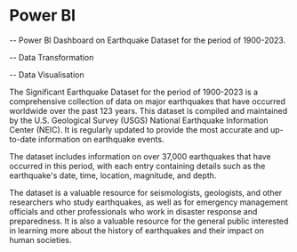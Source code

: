# Power BI


 -- Power BI Dashboard on Earthquake Dataset for the period of 1900-2023.
 
 -- Data Transformation
 
 -- Data Visualisation

The Significant Earthquake Dataset for the period of 1900-2023 is a comprehensive collection of data on major earthquakes that have occurred worldwide over
the past 123 years. This dataset is compiled and maintained by the U.S. Geological Survey (USGS) National Earthquake Information Center (NEIC). 
It is regularly updated to provide the most accurate and up-to-date information on earthquake events.

The dataset includes information on over 37,000 earthquakes that have occurred in this period, with each entry containing details such as the earthquake's date, 
time, location, magnitude, and depth.

The dataset is a valuable resource for seismologists, geologists, and other researchers who study earthquakes, as well as for emergency management 
officials and other professionals who work in disaster response and preparedness. It is also a valuable resource for the general public interested in 
learning more about the history of earthquakes and their impact on human societies.
